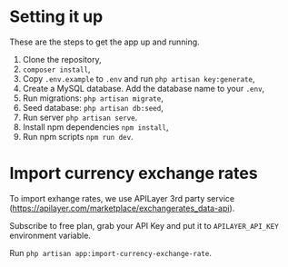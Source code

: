 # Setting it up

These are the steps to get the app up and running.

1. Clone the repository,
2. `composer install`,
3. Copy `.env.example` to `.env` and run `php artisan key:generate`,
4. Create a MySQL database. Add the database name to your `.env`,
5. Run migrations: `php artisan migrate`,
6. Seed database: `php artisan db:seed`,
7. Run server `php artisan serve`.
8. Install npm dependencies `npm install`,
9. Run npm scripts `npm run dev`.


# Import currency exchange rates

To import exhange rates, we use APILayer 3rd party service (https://apilayer.com/marketplace/exchangerates_data-api).

Subscribe to free plan, grab your API Key and put it to `APILAYER_API_KEY` environment variable.

Run `php artisan app:import-currency-exchange-rate`.
